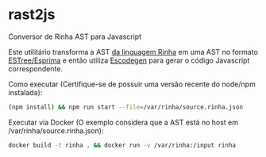 # rast2js

Conversor de Rinha AST para Javascript

Este utilitário transforma a AST [da linguagem Rinha](https://github.com/aripiprazole/rinha-de-compiler/blob/main/SPECS.md) em 
uma AST no formato [ESTree/Esprima](https://github.com/estree/estree) e então utiliza [Escodegen](https://github.com/estools/escodegen) para gerar o 
código Javascript correspondente.   

Como executar (Certifique-se de possuir uma versão recente do node/npm instalada):

```bash
(npm install) && npm run start --file=/var/rinha/source.rinha.json
```


Executar via Docker (O exemplo considera que a AST está no host em /var/rinha/source.rinha.json):

```bash
docker build -t rinha . && docker run -v /var/rinha:/input rinha 
```






